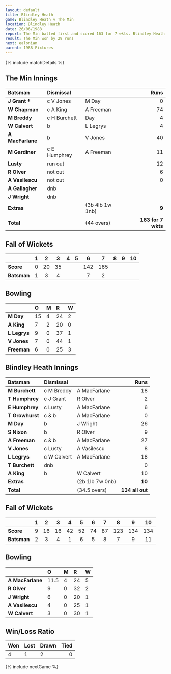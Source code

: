 ```yaml
---
layout: default
title: Blindley Heath
game: Blindley Heath v The Min
location: Blindley Heath
date: 26/06/1988
report: The Min batted first and scored 163 for 7 wkts. Blindley Heath were all out for 134
result: The Min won by 29 runs
next: ealonian
parent: 1988 Fixtures
---
```


{% include matchDetails %}

## The Min Innings

| Batsman | Dismissal |  | Runs |
|:---|:---|---|---:|
| **J Grant &#8224;** | c V Jones | M Day | 0 |
| **W Chapman** | c A King | A Freeman | 74 |
| **M Breddy** | c H Burchett | Day | 4 |
| **W Calvert** | b | L Legrys | 4 |
| **A MacFarlane** | b | V Jones | 40 |
| **M Gardiner** | c E Humphrey | A Freeman | 11 |
| **Lusty** | run out |  | 12 |
| **R Olver** | not out |  | 6 |
| **A Vasilescu** | not out |  | 0 |
| **A Gallagher** | dnb |  |  |
| **J Wright** | dnb |  |  |
| **Extras** | | (3b 4lb 1w 1nb) | **9** |
| **Total** | | (44 overs) | **163 for 7 wkts** |

## Fall of Wickets

| | 1 | 2 | 3 | 4 | 5 | 6 | 7 | 8 | 9 | 10 |
|---|:---:|:---:|:---:|:---:|:---:|:---:|:---:|:---:|:---:|:---:|
| **Score** | 0 | 20 | 35 |  |  | 142 | 165 |  |  |  |
| **Batsman** | 1 | 3 | 4 |  |  | 7 | 2 |  |  |  |

## Bowling

| | O | M | R | W |
|---|:---|:---|:---|:---|
| **M Day** | 15 | 4 | 24 | 2 |
| **A King** | 7 | 2 | 20 | 0 |
| **L Legrys** | 9 | 0 | 37 | 1 |
| **V Jones** | 7 | 0 | 44 | 1 |
| **Freeman** | 6 | 0 | 25 | 3 |

## Blindley Heath Innings

| Batsman | Dismissal |  | Runs |
|:---|:---|---|---:|
| **M Burchett** | c M Breddy | A MacFarlane | 18 |
| **T Humphrey** | c J Grant | R Olver | 2 |
| **E Humphrey** | c Lusty | A MacFarlane | 6 |
| **T Growhurst** | c & b | A MacFarlane | 0 |  
| **M Day** | b | J Wright | 26 |
| **S Nixon** | b | R Olver | 9 |
| **A Freeman** | c & b | A MacFarlane | 27 |
| **V Jones** | c Lusty | A Vasilescu | 8 |
| **L Legrys** | c W Calvert | A MacFarlane | 18 |
| **T Burchett** | dnb |  | 0 |
| **A King** | b | W Calvert | 10 |
| **Extras** | | (2b 1lb 7w 0nb) | **10** |
| **Total** | | (34.5 overs) | **134 all out** |

## Fall of Wickets

| | 1 | 2 | 3 | 4 | 5 | 6 | 7 | 8 | 9 | 10 |
|---|:---:|:---:|:---:|:---:|:---:|:---:|:---:|:---:|:---:|:---:|
| **Score** | 9 | 16 | 16 | 42 | 52 | 74 | 87 | 123 | 134 | 134 |
| **Batsman** | 2 | 3 | 4 | 1 | 6 | 5 | 8 | 7 | 9 | 11 |

## Bowling

| | O | M | R | W |
|---|:---|:---|:---|:---|
| **A MacFarlane** | 11.5 | 4 | 24 | 5 |
| **R Olver** | 9 | 0 | 32 | 2 |
| **J Wright** | 6 | 0 | 20 | 1 |
| **A Vasilescu** | 4 | 0 | 25 | 1 |
| **W Calvert** | 3 | 0 | 30 | 1 |

## Win/Loss Ratio

| Won | Lost | Drawn | Tied |
|:---|:---|:---|---:|
| 4 | 1 | 2 | 0 |

{% include nextGame %}